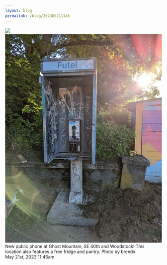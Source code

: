 ```yaml
---
layout: blog
permalink: /blog/202305211146
---
```



<img src="/blog/images/717954542749286401_0.jpg"/>




<img src="/blog/images/717954542749286401_1.jpg"/>



<div class="caption">New public phone at Ghost Mountain, SE 40th and Woodstock! This location also features a free fridge and pantry. Photo by breedx.<br/>

 </div>

<div id="footer">
<span id="timestamp"> May 21st, 2023 11:46am </span>
</div>
